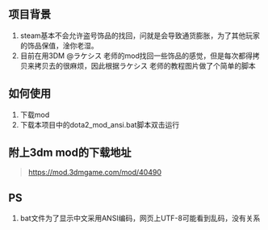 ## 项目背景

1. steam基本不会允许盗号饰品的找回，问就是会导致通货膨胀，为了其他玩家的饰品保值，淦你老湿。
2. 目前在用3DM @ラケシス 老师的mod找回一些饰品的感觉，但是每次都得拷贝来拷贝去的很麻烦，因此根据ラケシス 老师的教程图片做了个简单的脚本

## 如何使用

1. 下载mod
2. 下载本项目中的dota2_mod_ansi.bat脚本双击运行

## 附上3dm mod的下载地址
> https://mod.3dmgame.com/mod/40490

## PS

1. bat文件为了显示中文采用ANSI编码，网页上UTF-8可能看到乱码，没有关系
